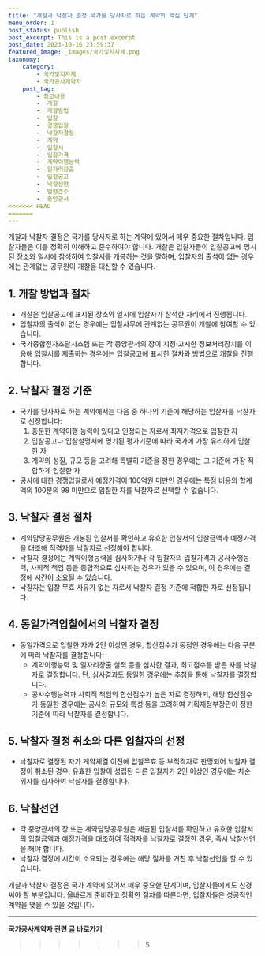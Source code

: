 ```yaml
---
title: "개찰과 낙찰자 결정 국가를 당사자로 하는 계약의 핵심 단계"
menu_order: 1
post_status: publish
post_excerpt: This is a post excerpt
post_date: 2023-10-16 23:59:37
featured_image: _images/국가및지자체.png
taxonomy:
    category:
        - 국가및지자체
        - 국가공사계약자
    post_tag:
        - 참고내용
        -  개찰
        -  개찰방법
        -  입찰
        -  경쟁입찰
        -  낙찰자결정
        -  계약
        -  입찰서
        -  입찰가격
        -  계약이행능력
        -  일자리창출
        -  입찰공고
        -  낙찰선언
        -  법령준수
        -  중앙관서
<<<<<<< HEAD
=======
---
```



개찰과 낙찰자 결정은 국가를 당사자로 하는 계약에 있어서 매우 중요한 절차입니다. 입찰자들은 이를 정확히 이해하고 준수하여야 합니다. 개찰은 입찰자들이 입찰공고에 명시된 장소와 일시에 참석하여 입찰서를 개봉하는 것을 말하며, 입찰자의 출석이 없는 경우에는 관계없는 공무원이 개찰을 대신할 수 있습니다.

## 1. 개찰 방법과 절차

- 개찰은 입찰공고에 표시된 장소와 일시에 입찰자가 참석한 자리에서 진행됩니다.
- 입찰자의 출석이 없는 경우에는 입찰사무에 관계없는 공무원이 개찰에 참여할 수 있습니다.
- 국가종합전자조달시스템 또는 각 중앙관서의 장이 지정·고시한 정보처리장치를 이용해 입찰서를 제출하는 경우에는 입찰공고에 표시한 절차와 방법으로 개찰을 진행합니다.

## 2. 낙찰자 결정 기준

- 국가를 당사자로 하는 계약에서는 다음 중 하나의 기준에 해당하는 입찰자를 낙찰자로 선정합니다:
    1. 충분한 계약이행 능력이 있다고 인정되는 자로서 최저가격으로 입찰한 자
    2. 입찰공고나 입찰설명서에 명기된 평가기준에 따라 국가에 가장 유리하게 입찰한 자
    3. 계약의 성질, 규모 등을 고려해 특별히 기준을 정한 경우에는 그 기준에 가장 적합하게 입찰한 자
- 공사에 대한 경쟁입찰로서 예정가격이 100억원 미만인 경우에는 특정 비용의 합계액의 100분의 98 미만으로 입찰한 자를 낙찰자로 선택할 수 없습니다.

## 3. 낙찰자 결정 절차

- 계약담당공무원은 개봉된 입찰서를 확인하고 유효한 입찰서의 입찰금액과 예정가격을 대조해 적격자를 낙찰자로 선정해야 합니다.
- 낙찰자 결정에는 계약이행능력을 심사하거나 각 입찰자의 입찰가격과 공사수행능력, 사회적 책임 등을 종합적으로 심사하는 경우가 있을 수 있으며, 이 경우에는 결정에 시간이 소요될 수 있습니다.
- 낙찰자는 입찰 무효 사유가 없는 자로서 낙찰자 결정 기준에 적합한 자로 선정됩니다.

## 4. 동일가격입찰에서의 낙찰자 결정

- 동일가격으로 입찰한 자가 2인 이상인 경우, 합산점수가 동점인 경우에는 다음 구분에 따라 낙찰자를 결정합니다:
    - 계약이행능력 및 일자리창출 실적 등을 심사한 결과, 최고점수를 받은 자를 낙찰자로 결정합니다. 단, 심사결과도 동일한 경우에는 추첨을 통해 낙찰자를 결정합니다.
    - 공사수행능력과 사회적 책임의 합산점수가 높은 자로 결정하되, 해당 합산점수가 동일한 경우에는 공사의 규모와 특성 등을 고려하여 기획재정부장관이 정한 기준에 따라 낙찰자를 결정합니다.

## 5. 낙찰자 결정 취소와 다른 입찰자의 선정

- 낙찰자로 결정된 자가 계약체결 이전에 입찰무효 등 부적격자로 판명되어 낙찰자 결정이 취소된 경우, 유효한 입찰이 성립된 다른 입찰자가 2인 이상인 경우에는 차순위자를 심사하여 낙찰자를 결정합니다.

## 6. 낙찰선언

- 각 중앙관서의 장 또는 계약담당공무원은 제출된 입찰서를 확인하고 유효한 입찰서의 입찰금액과 예정가격을 대조하여 적격자를 낙찰자로 결정한 경우, 즉시 낙찰선언을 해야 합니다.
- 낙찰자 결정에 시간이 소요되는 경우에는 해당 절차를 거친 후 낙찰선언을 할 수 있습니다.

개찰과 낙찰자 결정은 국가 계약에 있어서 매우 중요한 단계이며, 입찰자들에게도 신경써야 할 부분입니다. 올바르게 준비하고 정확한 절차를 따른다면, 입찰자들은 성공적인 계약을 맺을 수 있을 것입니다.



<!-- wp:separator -->
<hr class="wp-block-separator has-alpha-channel-opacity"/>
<!-- /wp:separator -->

<!-- wp:group {"backgroundColor":"base","layout":{"type":"constrained"}} -->
<div class="wp-block-group has-base-background-color has-background"><!-- wp:paragraph {"align":"center","fontSize":"large"} -->
<p class="has-text-align-center has-large-font-size"><strong>국가공사계약자 관련 글 바로가기</strong></p>
<!-- /wp:paragraph -->


<!-- wp:latest-posts
{"categories":[{"id":6878,"count":19,"description":"","link":"https://uknowlaw.com/category/%ea%b5%ad%ea%b0%80%ea%b3%b5%ec%82%ac%ea%b3%84%ec%95%bd%ec%9e%90/","name":"국가공사계약자","slug":"국가공사계약자","taxonomy":"category","parent":0,"meta":[],"_links":{"self":[{"href":"https://uknowlaw.com/wp-json/wp/v2/categories/6878"}],"collection":[{"href":"https://uknowlaw.com/wp-json/wp/v2/categories"}],"about":[{"href":"https://uknowlaw.com/wp-json/wp/v2/taxonomies/category"}],"wp:post_type":[{"href":"https://uknowlaw.com/wp-json/wp/v2/posts?categories=6878"}],"curies":[{"name":"wp","href":"https://api.w.org/{rel}","templated":true}]}}],"postsToShow":100,"excerptLength":28,"postLayout":"grid","columns":2,"featuredImageAlign":"left","featuredImageSizeSlug":"large","fontSize":"medium"} /--></div>
<!-- /wp:group -->
>>>>>>> 5
